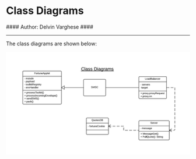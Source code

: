 <h1>Class Diagrams</h1>
#### Author: Delvin Varghese ####

----------

The class diagrams are shown below:

![Use case image](img/classdiagram.png)
